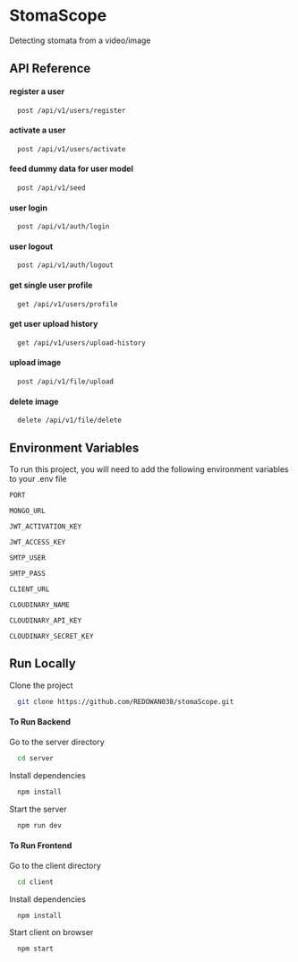 
# StomaScope

Detecting stomata from a video/image

## API Reference

#### register a user

```http
  post /api/v1/users/register
```

#### activate a user

```http
  post /api/v1/users/activate
```

#### feed dummy data for user model

```http
  post /api/v1/seed
```

#### user login

```http
  post /api/v1/auth/login
```

#### user logout

```http
  post /api/v1/auth/logout
```

#### get single user profile

```http
  get /api/v1/users/profile
```

#### get user upload history

```http
  get /api/v1/users/upload-history
```


#### upload image

```http
  post /api/v1/file/upload
```


#### delete image

```http
  delete /api/v1/file/delete
```

## Environment Variables

To run this project, you will need to add the following environment variables to your .env file

`PORT`

`MONGO_URL`

`JWT_ACTIVATION_KEY`

`JWT_ACCESS_KEY`

`SMTP_USER`

`SMTP_PASS`

`CLIENT_URL`

`CLOUDINARY_NAME`

`CLOUDINARY_API_KEY`

`CLOUDINARY_SECRET_KEY`



## Run Locally

Clone the project

```bash
  git clone https://github.com/REDOWAN038/stomaScope.git
```

#### To Run Backend
Go to the server directory

```bash
  cd server
```

Install dependencies

```bash
  npm install
```

Start the server

```bash
  npm run dev
```

#### To Run Frontend
Go to the client directory

```bash
  cd client
```

Install dependencies

```bash
  npm install
```

Start client on browser

```bash
  npm start
```

